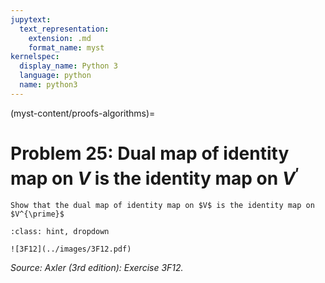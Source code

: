 ```yaml
---
jupytext:
  text_representation:
    extension: .md
    format_name: myst
kernelspec:
  display_name: Python 3
  language: python
  name: python3
---
```


(myst-content/proofs-algorithms)=
# Problem 25: Dual map of identity map on $V$ is the identity map on $V^{\prime}$

```{admonition} Problem 25
Show that the dual map of identity map on $V$ is the identity map on $V^{\prime}$
```



```{admonition} Solution
:class: hint, dropdown

![3F12](../images/3F12.pdf)
```


_Source: Axler (3rd edition):  Exercise 3F12._